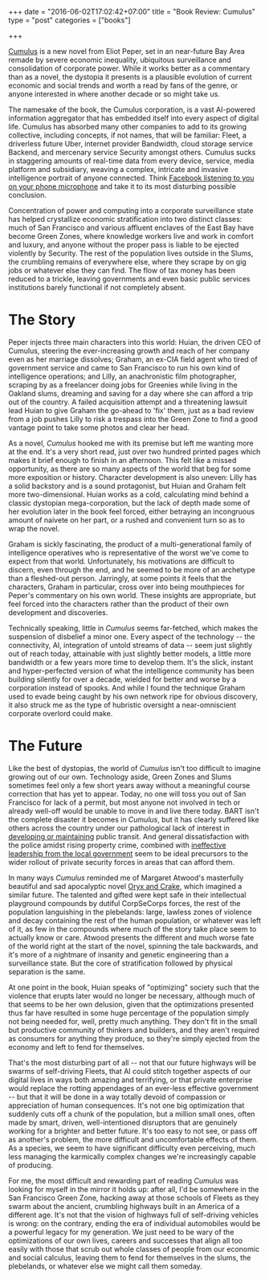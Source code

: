 +++
date = "2016-06-02T17:02:42+07:00"
title = "Book Review: Cumulus"
type = "post"
categories = ["books"]

+++

[Cumulus](https://www.amazon.com/Cumulus-Eliot-Peper-ebook/dp/B01E4L5L6S) is a new novel from Eliot Peper, set in an near-future Bay Area remade by severe economic inequality, ubiquitous surveillance and consolidation of corporate power.  While it works better as a commentary than as a novel, the dystopia it presents is a plausible evolution of current economic and social trends and worth a read by fans of the genre, or anyone interested in where another decade or so might take us.

The namesake of the book, the Cumulus corporation, is a vast AI-powered information aggregator that has embedded itself into every aspect of digital life.  Cumulus has absorbed many other companies to add to its growing collective, including concepts, if not names, that will be familiar: Fleet, a driverless future Uber, internet provider Bandwidth, cloud storage service Backend, and mercenary service Security amongst others.  Cumulus sucks in staggering amounts of real-time data from every device, service, media platform and subsidiary, weaving a complex, intricate and invasive intelligence portrait of anyone connected.  Think [Facebook listening to you on your phone microphone](http://qz.com/697923/heres-how-to-stop-facebook-from-listening-to-you-on-your-phone/) and take it to its most disturbing possible conclusion.

Concentration of power and computing into a corporate surveillance state has helped crystallize  economic stratification into two distinct classes:  much of San Francisco and various affluent enclaves of the East Bay have become Green Zones, where knowledge workers live and work in comfort and luxury, and anyone without the proper pass is liable to be ejected violently by Security.  The rest of the population lives outside in the Slums, the crumbling remains of everywhere else, where they scrape by on gig jobs or whatever else they can find.  The flow of tax money has been reduced to a trickle, leaving governments and even basic public services institutions barely functional if not completely absent.

# The Story

Peper injects three main characters into this world:  Huian, the driven CEO of Cumulus, steering the ever-increasing growth and reach of her company even as her marriage dissolves; Graham, an ex-CIA field agent who tired of government service and came to San Francisco to run his own kind of intelligence operations; and Lilly, an anachronistic film photographer, scraping by as a freelancer doing jobs for Greenies while living in the Oakland slums, dreaming and saving for a day where she can afford a trip out of the country.  A failed acquisition attempt and a threatening lawsuit lead Huian to give Graham the go-ahead to 'fix' them, just as a bad review from a job pushes Lilly to risk a trespass into the Green Zone to find a good vantage point to take some photos and clear her head.

As a novel, *Cumulus* hooked me with its premise but left me wanting more at the end.  It's a very short read, just over two hundred printed pages which makes it brief enough to finish in an  afternoon.  This felt like a missed opportunity, as there are so many aspects of the world that beg for some more exposition or history.  Character development is also uneven:  Lilly has a solid backstory and is a sound protagonist, but Huian and Graham felt more two-dimensional.  Huian works as a cold, calculating mind behind a classic dystopian mega-corporation, but the lack of depth made some of her evolution later in the book feel forced, either betraying an incongruous amount of naivete on her part, or a rushed and convenient turn so as to wrap the novel.

Graham is sickly fascinating, the product of a multi-generational family of intelligence operatives who is representative of the worst we've come to expect from that world.  Unfortunately, his motivations are difficult to discern, even through the end, and he seemed to be more of an archetype than a fleshed-out person.  Jarringly, at some points it feels that the characters, Graham in particular, cross over into being mouthpieces for Peper's commentary on his own world.  These insights are appropriate, but feel forced into the characters rather than the product of their own development and discoveries.

Technically speaking, little in *Cumulus* seems far-fetched, which makes the suspension of disbelief a minor one.  Every aspect of the technology -- the connectivity, AI, integration of untold streams of data -- seem just slightly out of reach today, attainable with just slightly better models, a little more bandwidth or a few years more time to develop them.  It's the slick, instant and hyper-perfected version of what the intelligence community has been building silently for over a decade, wielded for better and worse by a corporation instead of spooks.  And while I found the technique Graham used to evade being caught by his own network ripe for obvious discovery, it also struck me as the type of hubristic oversight a near-omniscient corporate overlord could make.

# The Future

Like the best of dystopias, the world of *Cumulus* isn't too difficult to imagine growing out of our own.  Technology aside, Green Zones and Slums sometimes feel only a few short years away without a meaningful course correction that has yet to appear.  Today, no one will toss you out of San Francisco for lack of a permit, but most anyone not involved in tech or already well-off would be unable to move in and live there today.  BART isn't the complete disaster it becomes in *Cumulus*, but it has clearly suffered like others across the country under our pathological lack of interest in [developing or maintaining](http://www.sfchronicle.com/bayarea/article/BART-gets-candid-in-Twitter-exchange-with-angry-6900683.php) public transit.  And general dissatisfaction with the police amidst rising property crime, combined with [ineffective leadership from the local government](http://www.sfgate.com/politics/article/SF-Mayor-Lee-points-at-judges-in-property-crime-7948231.php) seem to be ideal precursors to the wider rollout of private security forces in areas that can afford them.

In many ways *Cumulus* reminded me of Margaret Atwood's masterfully beautiful and sad apocalyptic novel [Oryx and Crake](http://www.amazon.com/Oryx-Crake-Margaret-Atwood/dp/0385721676), which imagined a similar future.  The talented and gifted were kept safe in their intellectual playground compounds by dutiful CorpSeCorps forces, the rest of the population languishing in the plebelands: large, lawless zones of violence and decay containing the rest of the human population, or whatever was left of it, as few in the compounds where much of the story take place seem to actually know or care.  Atwood presents the different and much worse fate of the world right at the start of the novel, spinning the tale backwards, and it's more of a nightmare of insanity and genetic engineering than a surveillance state.  But the core of stratification followed by physical separation is the same.
 
At one point in the book, Huian speaks of "optimizing" society such that the violence that erupts later would no longer be necessary, although much of that seems to be her own delusion, given that the optimizations presented thus far have resulted in some huge percentage of the population simply not being needed for, well, pretty much anything.  They don't fit in the small but productive community of thinkers and builders, and they aren't required as consumers for anything they produce, so they're simply ejected from the economy and left to fend for themselves.

That's the most disturbing part of all -- not that our future highways will be swarms of self-driving Fleets, that AI could stitch together aspects of our digital lives in ways both amazing and terrifying, or that private enterprise would replace the rotting appendages of an ever-less effective government -- but that it will be done in a way totally devoid of compassion or appreciation of human consequences.  It's not one big optimization that suddenly cuts off a chunk of the population, but a million small ones, often made by smart, driven, well-intentioned disruptors that are genuinely working for a brighter and better future.  It's too easy to not see, or pass off as another's problem, the more difficult and uncomfortable effects of them.  As a species, we seem to have significant difficulty even perceiving, much less managing the karmically complex changes we're increasingly capable of producing.

For me, the most difficult and rewarding part of reading *Cumulus* was looking for myself in the mirror it holds up:  after all, I'd be somewhere in the San Francisco Green Zone, hacking away at those schools of Fleets as they swarm about the ancient, crumbling highways built in an America of a different age.  It's not that the vision of highways full of self-driving vehicles is wrong: on the contrary, ending the era of individual automobiles would be a powerful legacy for my generation.  We just need to be wary of the optimizations of our own lives, careers and successes that align all too easily with those that scrub out whole classes of people from our economic and social calculus, leaving them to fend for themselves in the slums, the plebelands, or whatever else we might call them someday.  

